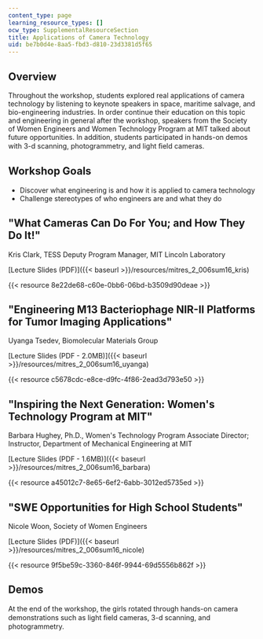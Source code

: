 ```yaml
---
content_type: page
learning_resource_types: []
ocw_type: SupplementalResourceSection
title: Applications of Camera Technology
uid: be7b0d4e-8aa5-fbd3-d810-23d3381d5f65
---
```


Overview
--------

Throughout the workshop, students explored real applications of camera technology by listening to keynote speakers in space, maritime salvage, and bio-engineering industries. In order continue their education on this topic and engineering in general after the workshop, speakers from the Society of Women Engineers and Women Technology Program at MIT talked about future opportunities. In addition, students participated in hands-on demos with 3-d scanning, photogrammetry, and light ﬁeld cameras.

Workshop Goals
--------------

*   Discover what engineering is and how it is applied to camera technology
*   Challenge stereotypes of who engineers are and what they do

"What Cameras Can Do For You; and How They Do It!"
--------------------------------------------------

Kris Clark, TESS Deputy Program Manager, MIT Lincoln Laboratory

[Lecture Slides (PDF)]({{< baseurl >}}/resources/mitres_2_006sum16_kris)

{{< resource 8e22de68-c60e-0bb6-06bd-b3509d90deae >}}

"Engineering M13 Bacteriophage NIR-II Platforms for Tumor Imaging Applications"
-------------------------------------------------------------------------------

Uyanga Tsedev, Biomolecular Materials Group

[Lecture Slides (PDF - 2.0MB)]({{< baseurl >}}/resources/mitres_2_006sum16_uyanga)

{{< resource c5678cdc-e8ce-d9fc-4f86-2ead3d793e50 >}}

"Inspiring the Next Generation: Women's Technology Program at MIT"
------------------------------------------------------------------

Barbara Hughey, Ph.D., Women's Technology Program Associate Director; Instructor, Department of Mechanical Engineering at MIT

[Lecture Slides (PDF - 1.6MB)]({{< baseurl >}}/resources/mitres_2_006sum16_barbara)

{{< resource a45012c7-8e65-6ef2-6abb-3012ed5735ed >}}

"SWE Opportunities for High School Students"
--------------------------------------------

Nicole Woon, Society of Women Engineers

[Lecture Slides (PDF)]({{< baseurl >}}/resources/mitres_2_006sum16_nicole)

{{< resource 9f5be59c-3360-846f-9944-69d5556b862f >}}

Demos
-----

At the end of the workshop, the girls rotated through hands-on camera demonstrations such as light ﬁeld cameras, 3-d scanning, and photogrammetry.